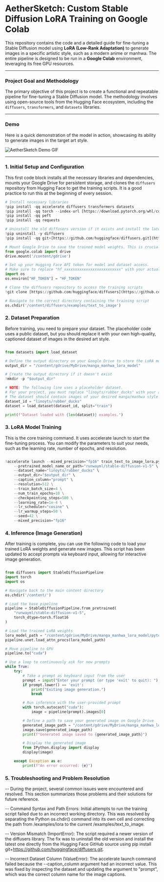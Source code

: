 # AetherSketch: Custom Stable Diffusion LoRA Training on Google Colab

This repository contains the code and a detailed guide for fine-tuning a Stable Diffusion model using **LoRA (Low-Rank Adaptation)** to generate images in a specific artistic style, such as a modern anime or manhwa. The entire pipeline is designed to be run in a **Google Colab** environment, leveraging its free GPU resources.

---

### Project Goal and Methodology

The primary objective of this project is to create a functional and repeatable pipeline for fine-tuning a Stable Diffusion model. The methodology involves using open-source tools from the Hugging Face ecosystem, including the `diffusers`, `transformers`, and `datasets` libraries.

---

### Demo

Here is a quick demonstration of the model in action, showcasing its ability to generate images in the target art style.

![AetherSketch Demo GIF](demo.gif)

---

### 1. Initial Setup and Configuration

This first code block installs all the necessary libraries and dependencies, mounts your Google Drive for persistent storage, and clones the `diffusers` repository from Hugging Face to get the training scripts. It is a good practice to run this at the beginning of every session.

```python
# Install necessary libraries
!pip install -qq accelerate diffusers transformers datasets
!pip install -qq torch --index-url [https://download.pytorch.org/whl/cu118](https://download.pytorch.org/whl/cu118)
!pip install -qq peft
!pip install -qq requests

# Uninstall the old diffusers version if it exists and install the latest version from source to avoid version mismatch errors
!pip uninstall -y diffusers
!pip install -qq git+[https://github.com/huggingface/diffusers.git](https://github.com/huggingface/diffusers.git)

# Mount Google Drive to save the trained model weights. This is crucial for persistent storage.
from google.colab import drive
drive.mount('/content/gdrive')

# Set up your Hugging Face API token for model and dataset access.
# Make sure to replace "hf_xxxxxxxxxxxxxxxxxxxxxxxxxx" with your actual token.
import os
os.environ["HF_TOKEN"] = "HF_TOKEN"

# Clone the diffusers repository to access the training scripts
!git clone [https://github.com/huggingface/diffusers](https://github.com/huggingface/diffusers)

# Navigate to the correct directory containing the training script
os.chdir('/content/diffusers/examples/text_to_image')
```
### 2. Dataset Preparation
Before training, you need to prepare your dataset. The placeholder code uses a public dataset, but you should replace it with your own high-quality, captioned dataset of images in the desired art style.

``` Python

from datasets import load_dataset

# Define the output directory on your Google Drive to store the LoRA model
output_dir = "/content/gdrive/MyDrive/manga_manhwa_lora_model"

# Create the output directory if it doesn't exist
!mkdir -p "$output_dir"

# NOTE: The following line uses a placeholder dataset.
# For your project, you must replace "linoyts/rubber_ducks" with your actual dataset.
# The dataset should contain images of your desired manga/manhwa style with descriptive captions.
dataset_id = "linoyts/rubber_ducks"
dataset = load_dataset(dataset_id, split="train")

print(f"Dataset loaded with {len(dataset)} examples.")
```
### 3. LoRA Model Training
This is the core training command. It uses accelerate launch to start the fine-tuning process. You can modify the parameters to suit your needs, such as the learning rate, number of epochs, and resolution.

``` Python

!accelerate launch --mixed_precision="fp16" train_text_to_image_lora.py \
    --pretrained_model_name_or_path="runwayml/stable-diffusion-v1-5" \
    --dataset_name="linoyts/rubber_ducks" \
    --output_dir="$output_dir" \
    --caption_column="prompt" \
    --resolution=512 \
    --train_batch_size=4 \
    --num_train_epochs=10 \
    --checkpointing_steps=500 \
    --learning_rate=1e-4 \
    --lr_scheduler="cosine" \
    --lr_warmup_steps=50 \
    --seed=42 \
    --mixed_precision="fp16"
```
### 4. Inference (Image Generation)
After training is complete, you can use the following code to load your trained LoRA weights and generate new images. This script has been updated to accept prompts via keyboard input, allowing for interactive image generation.

``` Python

from diffusers import StableDiffusionPipeline
import torch
import os

# Navigate back to the main content directory
os.chdir('/content/')

# Load the base pipeline
pipeline = StableDiffusionPipeline.from_pretrained(
    "runwayml/stable-diffusion-v1-5",
    torch_dtype=torch.float16
)

# Load the trained LoRA weights
lora_model_path = "/content/gdrive/MyDrive/manga_manhwa_lora_model/pytorch_lora_weights.safetensors"
pipeline.unet.load_attn_procs(lora_model_path)

# Move pipeline to GPU
pipeline.to("cuda")

# Use a loop to continuously ask for new prompts
while True:
    try:
        # Take a prompt as keyboard input from the user
        prompt = input("Enter your prompt (or type 'exit' to quit): ")
        if prompt.lower() == 'exit':
            print("Exiting image generation.")
            break

        # Run inference with the user-provided prompt
        with torch.autocast("cuda"):
            image = pipeline(prompt).images[0]

        # Define a path to save your generated image on Google Drive
        generated_image_path = "/content/gdrive/MyDrive/manga_manhwa_lora_model/generated_manga_image.png"
        image.save(generated_image_path)
        print(f"Generated image saved to {generated_image_path}")

        # Display the generated image
        from IPython.display import display
        display(image)

    except Exception as e:
        print(f"An error occurred: {e}")
```
### 5. Troubleshooting and Problem Resolution
-- During the project, several common issues were encountered and resolved. This section summarizes those problems and their solutions for future reference.

-- Command Syntax and Path Errors: Initial attempts to run the training script failed due to an incorrect working directory. This was resolved by separating the Python os.chdir() command into its own cell and correcting the path from /examples/lora to the current /examples/text_to_image.

-- Version Mismatch (ImportError): The script required a newer version of the diffusers library. The fix was to uninstall the old version and install the latest one directly from the Hugging Face GitHub source using pip install git+https://github.com/huggingface/diffusers.git.

-- Incorrect Dataset Column (ValueError): The accelerate launch command failed because the --caption_column argument had an incorrect value. This was fixed by inspecting the dataset and updating the argument to "prompt", which was the correct column name for the image captions.

